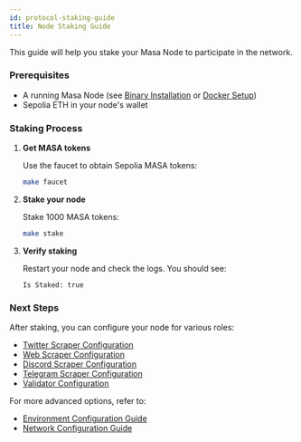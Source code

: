 ```yaml
---
id: protocol-staking-guide
title: Node Staking Guide
---
```


This guide will help you stake your Masa Node to participate in the network.

### Prerequisites

- A running Masa Node (see [Binary Installation](./protocol-binary-installation.md) or [Docker Setup](./protocol-docker-setup.md))
- Sepolia ETH in your node's wallet

### Staking Process

1. **Get MASA tokens**

   Use the faucet to obtain Sepolia MASA tokens:

   ```bash
   make faucet
   ```

2. **Stake your node**

   Stake 1000 MASA tokens:

   ```bash
   make stake
   ```

3. **Verify staking**

   Restart your node and check the logs. You should see:

   ```
   Is Staked: true
   ```

### Next Steps

After staking, you can configure your node for various roles:

- [Twitter Scraper Configuration](./twitter-scraper-setup.md)
- [Web Scraper Configuration](./web-scraper-setup.md)
- [Discord Scraper Configuration](./discord-scraper-setup.md)
- [Telegram Scraper Configuration](./telegram-scraper-setup.md)
- [Validator Configuration](./validator-setup.md)

For more advanced options, refer to:
- [Environment Configuration Guide](./environment-configuration.md)
- [Network Configuration Guide](./network-configuration.md)
